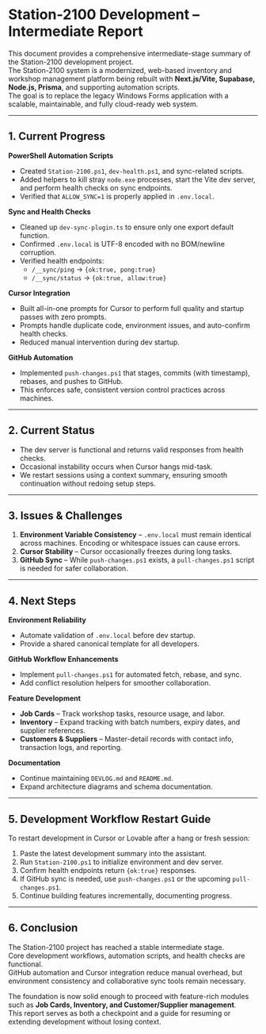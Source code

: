 # Station-2100 Development – Intermediate Report

This document provides a comprehensive intermediate-stage summary of the Station-2100 development project.  
The Station-2100 system is a modernized, web-based inventory and workshop management platform being rebuilt with **Next.js/Vite, Supabase, Node.js, Prisma**, and supporting automation scripts.  
The goal is to replace the legacy Windows Forms application with a scalable, maintainable, and fully cloud-ready web system.

---

## 1. Current Progress

**PowerShell Automation Scripts**
- Created `Station-2100.ps1`, `dev-health.ps1`, and sync-related scripts.  
- Added helpers to kill stray `node.exe` processes, start the Vite dev server, and perform health checks on sync endpoints.  
- Verified that `ALLOW_SYNC=1` is properly applied in `.env.local`.

**Sync and Health Checks**
- Cleaned up `dev-sync-plugin.ts` to ensure only one export default function.  
- Confirmed `.env.local` is UTF-8 encoded with no BOM/newline corruption.  
- Verified health endpoints:  
  - `/__sync/ping` → `{ok:true, pong:true}`  
  - `/__sync/status` → `{ok:true, allow:true}`

**Cursor Integration**
- Built all-in-one prompts for Cursor to perform full quality and startup passes with zero prompts.  
- Prompts handle duplicate code, environment issues, and auto-confirm health checks.  
- Reduced manual intervention during dev startup.

**GitHub Automation**
- Implemented `push-changes.ps1` that stages, commits (with timestamp), rebases, and pushes to GitHub.  
- This enforces safe, consistent version control practices across machines.

---

## 2. Current Status

- The dev server is functional and returns valid responses from health checks.  
- Occasional instability occurs when Cursor hangs mid-task.  
- We restart sessions using a context summary, ensuring smooth continuation without redoing setup steps.

---

## 3. Issues & Challenges

1. **Environment Variable Consistency** – `.env.local` must remain identical across machines. Encoding or whitespace issues can cause errors.  
2. **Cursor Stability** – Cursor occasionally freezes during long tasks.  
3. **GitHub Sync** – While `push-changes.ps1` exists, a `pull-changes.ps1` script is needed for safer collaboration.

---

## 4. Next Steps

**Environment Reliability**
- Automate validation of `.env.local` before dev startup.  
- Provide a shared canonical template for all developers.

**GitHub Workflow Enhancements**
- Implement `pull-changes.ps1` for automated fetch, rebase, and sync.  
- Add conflict resolution helpers for smoother collaboration.

**Feature Development**
- **Job Cards** – Track workshop tasks, resource usage, and labor.  
- **Inventory** – Expand tracking with batch numbers, expiry dates, and supplier references.  
- **Customers & Suppliers** – Master-detail records with contact info, transaction logs, and reporting.

**Documentation**
- Continue maintaining `DEVLOG.md` and `README.md`.  
- Expand architecture diagrams and schema documentation.

---

## 5. Development Workflow Restart Guide

To restart development in Cursor or Lovable after a hang or fresh session:

1. Paste the latest development summary into the assistant.  
2. Run `Station-2100.ps1` to initialize environment and dev server.  
3. Confirm health endpoints return `{ok:true}` responses.  
4. If GitHub sync is needed, use `push-changes.ps1` or the upcoming `pull-changes.ps1`.  
5. Continue building features incrementally, documenting progress.

---

## 6. Conclusion

The Station-2100 project has reached a stable intermediate stage.  
Core development workflows, automation scripts, and health checks are functional.  
GitHub automation and Cursor integration reduce manual overhead, but environment consistency and collaborative sync tools remain necessary.  

The foundation is now solid enough to proceed with feature-rich modules such as **Job Cards, Inventory, and Customer/Supplier management**.  
This report serves as both a checkpoint and a guide for resuming or extending development without losing context.

